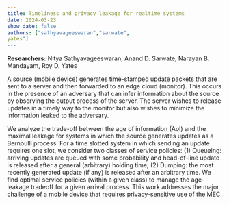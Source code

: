 ```yaml
---
title: Timeliness and privacy leakage for realtime systems
date: 2024-03-23
show_date: false
authors: ["sathyavageeswaran","sarwate",
yates"]
---
```


**Researchers:** Nitya Sathyavageeswaran, Anand D. Sarwate, Narayan B. Mandayam, Roy D. Yates

A source (mobile device) generates time-stamped update packets that are sent to a server and then forwarded to an edge cloud (monitor). This occurs in the presence of an adversary that can infer information about the source by observing the output process of the server. The server wishes to release updates in a timely way to the monitor but also wishes to minimize the information leaked to the adversary.

<!-- more -->

We analyze the trade-off between the age of information (AoI) and the maximal leakage for systems in which the source generates updates as a Bernoulli process. For a time slotted system in which sending an update requires one slot, we consider two classes of service policies: (1) Queueing: arriving updates are queued with some probability and head-of-line update is released after a general (arbitrary) holding time; (2) Dumping: the most recently generated update (if any) is released after an arbitrary time. We find optimal service policies (within a given class) to manage the age-leakage tradeoff for a given arrival process. This work addresses the major challenge of a mobile device that requires privacy-sensitive use of the MEC. 
